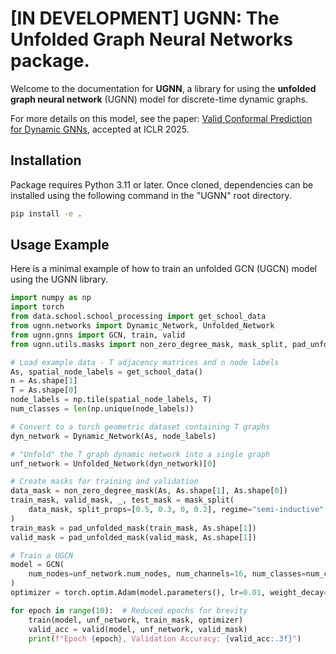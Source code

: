 # [IN DEVELOPMENT] UGNN: The Unfolded Graph Neural Networks package.

Welcome to the documentation for **UGNN**, a library for using the **unfolded graph neural network** (UGNN) model for discrete-time dynamic graphs.

For more details on this model, see the paper: [Valid Conformal Prediction for Dynamic GNNs](https://arxiv.org/abs/2405.19230), accepted at ICLR 2025.

## Installation

Package requires Python 3.11 or later. Once cloned, dependencies can be installed using the following command in the "UGNN" root directory.

```bash
pip install -e .
```

## Usage Example

Here is a minimal example of how to train an unfolded GCN (UGCN) model using the UGNN library.

```python
import numpy as np
import torch
from data.school.school_processing import get_school_data
from ugnn.networks import Dynamic_Network, Unfolded_Network
from ugnn.gnns import GCN, train, valid
from ugnn.utils.masks import non_zero_degree_mask, mask_split, pad_unfolded_mask

# Load example data - T adjacency matrices and n node labels
As, spatial_node_labels = get_school_data()
n = As.shape[1]
T = As.shape[0]
node_labels = np.tile(spatial_node_labels, T)
num_classes = len(np.unique(node_labels))

# Convert to a torch geometric dataset containing T graphs
dyn_network = Dynamic_Network(As, node_labels)

# "Unfold" the T graph dynamic network into a single graph
unf_network = Unfolded_Network(dyn_network)[0]

# Create masks for training and validation
data_mask = non_zero_degree_mask(As, As.shape[1], As.shape[0])
train_mask, valid_mask, _, test_mask = mask_split(
    data_mask, split_props=[0.5, 0.3, 0, 0.2], regime="semi-inductive"
)
train_mask = pad_unfolded_mask(train_mask, As.shape[1])
valid_mask = pad_unfolded_mask(valid_mask, As.shape[1])

# Train a UGCN
model = GCN(
    num_nodes=unf_network.num_nodes, num_channels=16, num_classes=num_classes, seed=123
)
optimizer = torch.optim.Adam(model.parameters(), lr=0.01, weight_decay=5e-4)

for epoch in range(10):  # Reduced epochs for brevity
    train(model, unf_network, train_mask, optimizer)
    valid_acc = valid(model, unf_network, valid_mask)
    print(f"Epoch {epoch}, Validation Accuracy: {valid_acc:.3f}")
```
